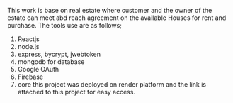 This work is base on real estate where customer and the owner of the estate can meet abd reach agreement on the available Houses for rent and purchase.
The tools use are as follows;
1. Reactjs
2. node.js
3. express, bycrypt, jwebtoken
4. mongodb for database
5. Google OAuth
6. Firebase
7. core
this project was deployed on render platform and the link is attached to this project for easy access.

